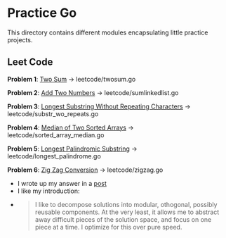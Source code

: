 # Practice Go

This directory contains different modules encapsulating little practice projects.

## Leet Code

**Problem 1**: [Two Sum](https://leetcode.com/problems/two-sum/) -> leetcode/twosum.go

**Problem 2**: [Add Two Numbers](https://leetcode.com/problems/add-two-numbers/) -> leetcode/sumlinkedlist.go

**Problem 3**: [Longest Substring Without Repeating Characters](https://leetcode.com/problems/longest-substring-without-repeating-characters/) -> leetcode/substr_wo_repeats.go

**Problem 4**: [Median of Two Sorted Arrays](https://leetcode.com/problems/median-of-two-sorted-arrays/) -> leetcode/sorted_array_median.go

**Problem 5**: [Longest Palindromic Substring](https://leetcode.com/problems/longest-palindromic-substring/) -> leetcode/longest_palindrome.go

**Problem 6**: [Zig Zag Conversion](https://leetcode.com/problems/zigzag-conversion/) -> leetcode/zigzag.go
- I wrote up my answer in a [post](https://leetcode.com/problems/zigzag-conversion/discuss/906017/GoLang-Modular-Solution-8ms)
- I like my introduction:
- > I like to decompose solutions into modular, othogonal, possibly reusable components. At the very least, it allows me to abstract away difficult pieces of the solution space, and focus on one piece at a time. I optimize for this over pure speed.